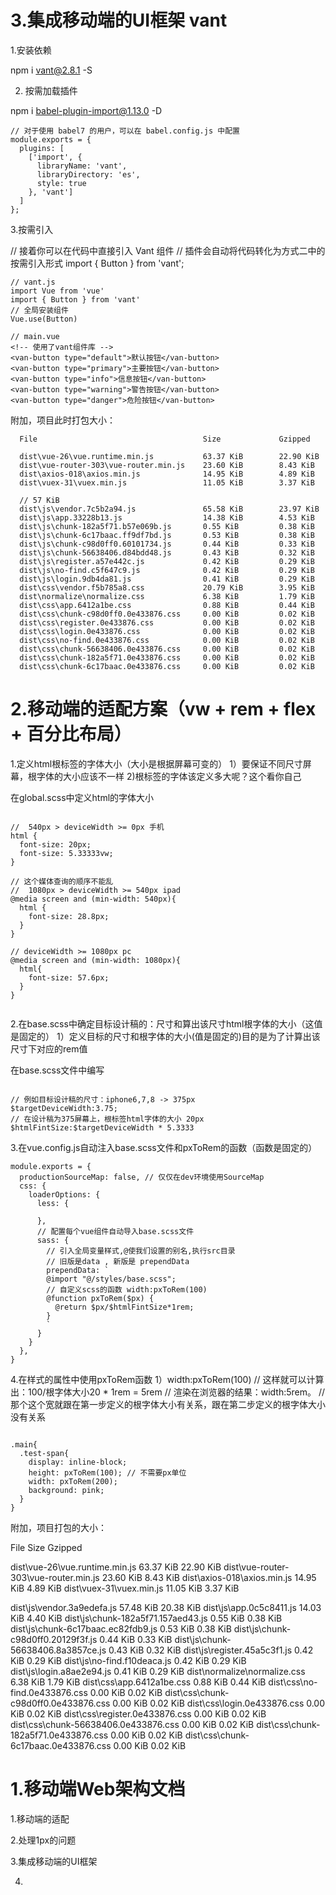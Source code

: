 
# 3.集成移动端的UI框架 vant

1.安装依赖

npm i vant@2.8.1 -S


2. 按需加载插件

npm i babel-plugin-import@1.13.0 -D

```
// 对于使用 babel7 的用户，可以在 babel.config.js 中配置
module.exports = {
  plugins: [
    ['import', {
      libraryName: 'vant',
      libraryDirectory: 'es',
      style: true
    }, 'vant']
  ]
};

```

3.按需引入

// 接着你可以在代码中直接引入 Vant 组件
// 插件会自动将代码转化为方式二中的按需引入形式
import { Button } from 'vant';

```
// vant.js
import Vue from 'vue'
import { Button } from 'vant'
// 全局安装组件
Vue.use(Button)

// main.vue
<!-- 使用了vant组件库 -->
<van-button type="default">默认按钮</van-button>
<van-button type="primary">主要按钮</van-button>
<van-button type="info">信息按钮</van-button>
<van-button type="warning">警告按钮</van-button>
<van-button type="danger">危险按钮</van-button>

```

附加，项目此时打包大小：
```
  File                                     Size             Gzipped  

  dist\vue-26\vue.runtime.min.js           63.37 KiB        22.90 KiB
  dist\vue-router-303\vue-router.min.js    23.60 KiB        8.43 KiB 
  dist\axios-018\axios.min.js              14.95 KiB        4.89 KiB 
  dist\vuex-31\vuex.min.js                 11.05 KiB        3.37 KiB 
  
  // 57 KiB 
  dist\js\vendor.7c5b2a94.js               65.58 KiB        23.97 KiB
  dist\js\app.33228b13.js                  14.38 KiB        4.53 KiB 
  dist\js\chunk-182a5f71.b57e069b.js       0.55 KiB         0.38 KiB
  dist\js\chunk-6c17baac.ff9df7bd.js       0.53 KiB         0.38 KiB
  dist\js\chunk-c98d0ff0.60101734.js       0.44 KiB         0.33 KiB
  dist\js\chunk-56638406.d84bdd48.js       0.43 KiB         0.32 KiB
  dist\js\register.a57e442c.js             0.42 KiB         0.29 KiB
  dist\js\no-find.c5f647c9.js              0.42 KiB         0.29 KiB
  dist\js\login.9db4da81.js                0.41 KiB         0.29 KiB
  dist\css\vendor.f5b785a8.css             20.79 KiB        3.95 KiB
  dist\normalize\normalize.css             6.38 KiB         1.79 KiB
  dist\css\app.6412a1be.css                0.88 KiB         0.44 KiB
  dist\css\chunk-c98d0ff0.0e433876.css     0.00 KiB         0.02 KiB
  dist\css\register.0e433876.css           0.00 KiB         0.02 KiB
  dist\css\login.0e433876.css              0.00 KiB         0.02 KiB
  dist\css\no-find.0e433876.css            0.00 KiB         0.02 KiB
  dist\css\chunk-56638406.0e433876.css     0.00 KiB         0.02 KiB
  dist\css\chunk-182a5f71.0e433876.css     0.00 KiB         0.02 KiB
  dist\css\chunk-6c17baac.0e433876.css     0.00 KiB         0.02 KiB

```


# 2.移动端的适配方案（vw + rem + flex + 百分比布局）

1.定义html根标签的字体大小（大小是根据屏幕可变的）
  1）要保证不同尺寸屏幕，根字体的大小应该不一样
  2)根标签的字体该定义多大呢？这个看你自己

在global.scss中定义html的字体大小

```

//  540px > deviceWidth >= 0px 手机
html {
  font-size: 20px;
  font-size: 5.33333vw;
}

// 这个媒体查询的顺序不能乱
//  1080px > deviceWidth >= 540px ipad
@media screen and (min-width: 540px){
  html {
    font-size: 28.8px;
  }
}

// deviceWidth >= 1080px pc
@media screen and (min-width: 1080px){
  html{
    font-size: 57.6px;
  }
}


```

2.在base.scss中确定目标设计稿的：尺寸和算出该尺寸html根字体的大小（这值是固定的）
  1）定义目标的尺寸和根字体的大小(值是固定的)目的是为了计算出该尺寸下对应的rem值

在base.scss文件中编写
```

// 例如目标设计稿的尺寸：iphone6,7,8 -> 375px
$targetDeviceWidth:3.75;
// 在设计稿为375屏幕上，根标签html字体的大小 20px
$htmlFintSize:$targetDeviceWidth * 5.3333

```

3.在vue.config.js自动注入base.scss文件和pxToRem的函数（函数是固定的）

```
module.exports = {
  productionSourceMap: false, // 仅仅在dev环境使用SourceMap
  css: {
    loaderOptions: {
      less: {

      },
      // 配置每个vue组件自动导入base.scss文件
      sass: {
        // 引入全局变量样式,@使我们设置的别名,执行src目录
        // 旧版是data , 新版是 prependData
        prependData: `
        @import "@/styles/base.scss";
        // 自定义scss的函数 width:pxToRem(100)
        @function pxToRem($px) {
          @return $px/$htmlFintSize*1rem;
        }
        `
      }
    }
  },
}

```

4.在样式的属性中使用pxToRem函数
  1）width:pxToRem(100)  // 这样就可以计算出：100/根字体大小20 * 1rem = 5rem
    // 渲染在浏览器的结果：width:5rem。 
    // 那个这个宽就跟在第一步定义的根字体大小有关系，跟在第二步定义的根字体大小没有关系

```

.main{
  .test-span{
    display: inline-block;
    height: pxToRem(100); // 不需要px单位
    width: pxToRem(200);
    background: pink;
  }
}

```

附加，项目打包的大小：

  File                                     Size             Gzipped  

  dist\vue-26\vue.runtime.min.js           63.37 KiB        22.90 KiB
  dist\vue-router-303\vue-router.min.js    23.60 KiB        8.43 KiB 
  dist\axios-018\axios.min.js              14.95 KiB        4.89 KiB 
  dist\vuex-31\vuex.min.js                 11.05 KiB        3.37 KiB 
  
  dist\js\vendor.3a9edefa.js               57.48 KiB        20.38 KiB
  dist\js\app.0c5c8411.js                  14.03 KiB        4.40 KiB
  dist\js\chunk-182a5f71.157aed43.js       0.55 KiB         0.38 KiB
  dist\js\chunk-6c17baac.ec82fdb9.js       0.53 KiB         0.38 KiB
  dist\js\chunk-c98d0ff0.20129f3f.js       0.44 KiB         0.33 KiB
  dist\js\chunk-56638406.8a3857ce.js       0.43 KiB         0.32 KiB
  dist\js\register.45a5c3f1.js             0.42 KiB         0.29 KiB
  dist\js\no-find.f10deaca.js              0.42 KiB         0.29 KiB
  dist\js\login.a8ae2e94.js                0.41 KiB         0.29 KiB
  dist\normalize\normalize.css             6.38 KiB         1.79 KiB
  dist\css\app.6412a1be.css                0.88 KiB         0.44 KiB
  dist\css\no-find.0e433876.css            0.00 KiB         0.02 KiB
  dist\css\chunk-c98d0ff0.0e433876.css     0.00 KiB         0.02 KiB
  dist\css\login.0e433876.css              0.00 KiB         0.02 KiB
  dist\css\register.0e433876.css           0.00 KiB         0.02 KiB
  dist\css\chunk-56638406.0e433876.css     0.00 KiB         0.02 KiB
  dist\css\chunk-182a5f71.0e433876.css     0.00 KiB         0.02 KiB
  dist\css\chunk-6c17baac.0e433876.css     0.00 KiB         0.02 KiB


# 1.移动端Web架构文档

1.移动端的适配

2.处理1px的问题

3.集成移动端的UI框架

4.






